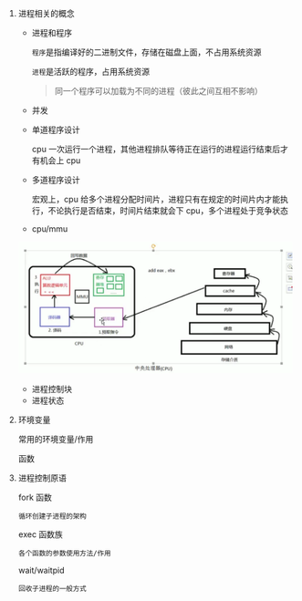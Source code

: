 1.  进程相关的概念

    - 进程和程序

      `程序`是指编译好的二进制文件，存储在磁盘上面，不占用系统资源

      `进程`是活跃的程序，占用系统资源

      > 同一个程序可以加载为不同的进程（彼此之间互相不影响）

    - 并发

    - 单道程序设计

      cpu 一次运行一个进程，其他进程排队等待正在运行的进程运行结束后才有机会上 cpu

    - 多道程序设计

      宏观上，cpu 给多个进程分配时间片，进程只有在规定的时间片内才能执行，不论执行是否结束，时间片结束就会下 cpu，多个进程处于竞争状态

    - cpu/mmu

    ![](../../../images/Snipaste_2023-06-07_07-41-06.png)

    - 进程控制块
    - 进程状态

2.  环境变量

    常用的环境变量/作用

    函数

3.  进程控制原语

    fork 函数

        循环创建子进程的架构

    exec 函数族

        各个函数的参数使用方法/作用

    wait/waitpid

        回收子进程的一般方式
